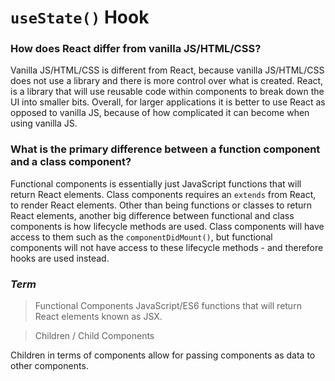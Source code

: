 # `useState()` Hook

### How does React differ from vanilla JS/HTML/CSS?

Vanilla JS/HTML/CSS is different from React, because vanilla JS/HTML/CSS does not use a library and there is more control over what is created. React, is a library that will use reusable code within components to break down the UI into smaller bits. Overall, for larger applications it is better to use React as opposed to vanilla JS, because of how complicated it can become when using vanilla JS. 

### What is the primary difference between a function component and a class component?

Functional components is essentially just JavaScript functions that will return React elements. Class components requires an `extends` from React, to render React elements. Other than being functions or classes to return React elements, another big difference between functional and class components is how lifecycle methods are used. Class components will have access to them such as the `componentDidMount()`, but functional components will not have access to these lifecycle methods - and therefore hooks are used instead. 

### _Term_ 
> Functional Components
JavaScript/ES6 functions that will return React elements known as JSX. 

> Children / Child Components

Children in terms of components allow for passing components as data to other components. 

